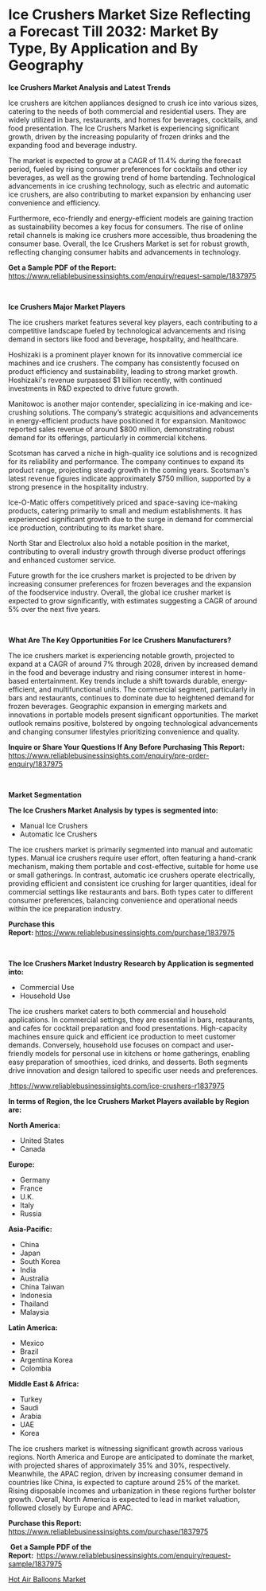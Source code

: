 <p><h1>Ice Crushers Market Size Reflecting a Forecast Till 2032: Market By Type, By Application and By Geography</h1></p><p><strong>Ice Crushers Market Analysis and Latest Trends</strong></p>
<p><p>Ice crushers are kitchen appliances designed to crush ice into various sizes, catering to the needs of both commercial and residential users. They are widely utilized in bars, restaurants, and homes for beverages, cocktails, and food presentation. The Ice Crushers Market is experiencing significant growth, driven by the increasing popularity of frozen drinks and the expanding food and beverage industry.</p><p>The market is expected to grow at a CAGR of 11.4% during the forecast period, fueled by rising consumer preferences for cocktails and other icy beverages, as well as the growing trend of home bartending. Technological advancements in ice crushing technology, such as electric and automatic ice crushers, are also contributing to market expansion by enhancing user convenience and efficiency.</p><p>Furthermore, eco-friendly and energy-efficient models are gaining traction as sustainability becomes a key focus for consumers. The rise of online retail channels is making ice crushers more accessible, thus broadening the consumer base. Overall, the Ice Crushers Market is set for robust growth, reflecting changing consumer habits and advancements in technology.</p></p>
<p><strong>Get a Sample PDF of the Report:&nbsp;</strong> <a href="https://www.reliablebusinessinsights.com/enquiry/request-sample/1837975?utm_campaign=2413&utm_medium=2&utm_source=Github&utm_content=ia&utm_term=18022025&utm_id=ice-crushers">https://www.reliablebusinessinsights.com/enquiry/request-sample/1837975</a></p>
<p>&nbsp;</p>
<p><strong>Ice Crushers Major Market Players</strong></p>
<p><p>The ice crushers market features several key players, each contributing to a competitive landscape fueled by technological advancements and rising demand in sectors like food and beverage, hospitality, and healthcare.</p><p>Hoshizaki is a prominent player known for its innovative commercial ice machines and ice crushers. The company has consistently focused on product efficiency and sustainability, leading to strong market growth. Hoshizaki's revenue surpassed $1 billion recently, with continued investments in R&D expected to drive future growth.</p><p>Manitowoc is another major contender, specializing in ice-making and ice-crushing solutions. The company’s strategic acquisitions and advancements in energy-efficient products have positioned it for expansion. Manitowoc reported sales revenue of around $800 million, demonstrating robust demand for its offerings, particularly in commercial kitchens.</p><p>Scotsman has carved a niche in high-quality ice solutions and is recognized for its reliability and performance. The company continues to expand its product range, projecting steady growth in the coming years. Scotsman's latest revenue figures indicate approximately $750 million, supported by a strong presence in the hospitality industry.</p><p>Ice-O-Matic offers competitively priced and space-saving ice-making products, catering primarily to small and medium establishments. It has experienced significant growth due to the surge in demand for commercial ice production, contributing to its market share.</p><p>North Star and Electrolux also hold a notable position in the market, contributing to overall industry growth through diverse product offerings and enhanced customer service.</p><p>Future growth for the ice crushers market is projected to be driven by increasing consumer preferences for frozen beverages and the expansion of the foodservice industry. Overall, the global ice crusher market is expected to grow significantly, with estimates suggesting a CAGR of around 5% over the next five years.</p></p>
<p>&nbsp;</p>
<p><strong>What Are The Key Opportunities For Ice Crushers Manufacturers?</strong></p>
<p><p>The ice crushers market is experiencing notable growth, projected to expand at a CAGR of around 7% through 2028, driven by increased demand in the food and beverage industry and rising consumer interest in home-based entertainment. Key trends include a shift towards durable, energy-efficient, and multifunctional units. The commercial segment, particularly in bars and restaurants, continues to dominate due to heightened demand for frozen beverages. Geographic expansion in emerging markets and innovations in portable models present significant opportunities. The market outlook remains positive, bolstered by ongoing technological advancements and changing consumer lifestyles prioritizing convenience and quality.</p></p>
<p><strong>Inquire or Share Your Questions If Any Before Purchasing This Report:</strong> <a href="https://www.reliablebusinessinsights.com/enquiry/pre-order-enquiry/1837975?utm_campaign=2413&utm_medium=2&utm_source=Github&utm_content=ia&utm_term=18022025&utm_id=ice-crushers">https://www.reliablebusinessinsights.com/enquiry/pre-order-enquiry/1837975</a></p>
<p>&nbsp;</p>
<p><strong>Market Segmentation</strong></p>
<p><strong>The Ice Crushers Market Analysis by types is segmented into:</strong></p>
<p><ul><li>Manual Ice Crushers</li><li>Automatic Ice Crushers</li></ul></p>
<p><p>The ice crushers market is primarily segmented into manual and automatic types. Manual ice crushers require user effort, often featuring a hand-crank mechanism, making them portable and cost-effective, suitable for home use or small gatherings. In contrast, automatic ice crushers operate electrically, providing efficient and consistent ice crushing for larger quantities, ideal for commercial settings like restaurants and bars. Both types cater to different consumer preferences, balancing convenience and operational needs within the ice preparation industry.</p></p>
<p><strong>Purchase this Report:&nbsp;</strong><a href="https://www.reliablebusinessinsights.com/purchase/1837975?utm_campaign=2413&utm_medium=2&utm_source=Github&utm_content=ia&utm_term=18022025&utm_id=ice-crushers">https://www.reliablebusinessinsights.com/purchase/1837975</a></p>
<p>&nbsp;</p>
<p><strong>The Ice Crushers Market Industry Research by Application is segmented into:</strong></p>
<p><ul><li>Commercial Use</li><li>Household Use</li></ul></p>
<p><p>The ice crushers market caters to both commercial and household applications. In commercial settings, they are essential in bars, restaurants, and cafes for cocktail preparation and food presentations. High-capacity machines ensure quick and efficient ice production to meet customer demands. Conversely, household use focuses on compact and user-friendly models for personal use in kitchens or home gatherings, enabling easy preparation of smoothies, iced drinks, and desserts. Both segments drive innovation and design tailored to specific user needs and preferences.</p></p>
<p><a href="https://www.reliablebusinessinsights.com/ice-crushers-r1837975?utm_campaign=2413&utm_medium=2&utm_source=Github&utm_content=ia&utm_term=18022025&utm_id=ice-crushers">&nbsp;https://www.reliablebusinessinsights.com/ice-crushers-r1837975</a></p>
<p><strong>In terms of Region, the Ice Crushers Market Players available by Region are:</strong></p>
<p>
    <p> <strong> North America: </strong>
        <ul>
            <li>United States</li>
            <li>Canada</li>
        </ul>
        </p> 
    <p> <strong> Europe: </strong>
        <ul>
            <li>Germany</li>
            <li>France</li>
            <li>U.K.</li>
            <li>Italy</li>
            <li>Russia</li>
        </ul>
        </p> 
    <p> <strong> Asia-Pacific: </strong>
        <ul>
            <li>China</li>
            <li>Japan</li>
            <li>South Korea</li>
            <li>India</li>
            <li>Australia</li>
            <li>China Taiwan</li>
            <li>Indonesia</li>
            <li>Thailand</li>
            <li>Malaysia</li>
        </ul>
        </p> 
    <p> <strong> Latin America: </strong>
        <ul>
            <li>Mexico</li>
            <li>Brazil</li>
            <li>Argentina Korea</li>
            <li>Colombia</li>
        </ul>
        </p> 
    <p> <strong> Middle East & Africa: </strong>
        <ul>
            <li>Turkey</li>
            <li>Saudi</li>
            <li>Arabia</li>
            <li>UAE</li>
            <li>Korea</li>
        </ul>
    </p>
    </p>
<p><p>The ice crushers market is witnessing significant growth across various regions. North America and Europe are anticipated to dominate the market, with projected shares of approximately 35% and 30%, respectively. Meanwhile, the APAC region, driven by increasing consumer demand in countries like China, is expected to capture around 25% of the market. Rising disposable incomes and urbanization in these regions further bolster growth. Overall, North America is expected to lead in market valuation, followed closely by Europe and APAC.</p></p>
<p><strong>Purchase this Report: </strong><a href="https://www.reliablebusinessinsights.com/purchase/1837975?utm_campaign=2413&utm_medium=2&utm_source=Github&utm_content=ia&utm_term=18022025&utm_id=ice-crushers">https://www.reliablebusinessinsights.com/purchase/1837975</a></p>
<p>&nbsp;<strong>Get a Sample PDF of the Report:&nbsp;&nbsp;</strong><a href="https://www.reliablebusinessinsights.com/enquiry/request-sample/1837975?utm_campaign=2413&utm_medium=2&utm_source=Github&utm_content=ia&utm_term=18022025&utm_id=ice-crushers">https://www.reliablebusinessinsights.com/enquiry/request-sample/1837975</a></p>
<p><strong></strong></p>
<p><p><a href="https://github.com/hartsockdonnette82/Market-Research-Report-List-1/blob/main/hot-air-balloons-market.md?utm_campaign=2413&utm_medium=2&utm_source=Github&utm_content=ia&utm_term=18022025&utm_id=ice-crushers">Hot Air Balloons Market</a></p></p>
